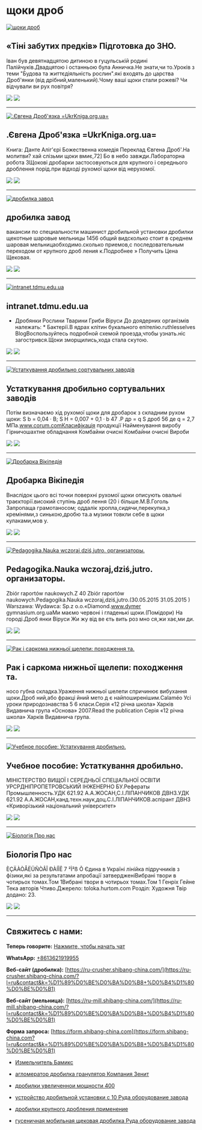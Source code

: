 # щоки дроб

<a href="https://swt.shibang-china.com/?l=ru&img&k=%D1%89%D0%BE%D0%BA%D0%B8+%D0%B4%D1%80%D0%BE%D0%B1" target="_blank">![щоки дроб](http://static.shibang-china.com/all-800x300/1143.jpg)</a>

## «Тіні забутих предків» Підготовка до ЗНО.
Іван був девятнадцятою дитиною в гуцульській родині Палійчуків.Двадцятою і останньою була Анничка.Не знати,чи то.Уроків з теми "Будова та життєдіяльність рослин".які входять до царства Дроб'янки (від дрібний,маленький).Чому ваші щоки стали рожеві? Чи відчували ви рух повітря?


<a href="https://whatsapp.shibangsoft.com/WhatsApp.php" target="_blank" title="WhatsApp">![](http://static.shibang-china.com/icon/whatsapp.png)</a> <a href="https://swt.shibang-china.com/?l=ru&icon&k=%D1%89%D0%BE%D0%BA%D0%B8+%D0%B4%D1%80%D0%BE%D0%B1" target="_blank">![](http://static.shibang-china.com/icon/chat-ru.png)</a>

---

<a href="https://swt.shibang-china.com/?l=ru&img&k=%D1%89%D0%BE%D0%BA%D0%B8+%D0%B4%D1%80%D0%BE%D0%B1" target="_blank">![.Євгена Дроб'язка =UkrKniga.org.ua=](http://static.shibang-china.com/all-800x300/132.jpg)</a>

## .Євгена Дроб'язка =UkrKniga.org.ua=
Книга: Данте Аліг'єрі Божественна комедія Переклад Євгена Дроб'.На молитви? хай слізьми щоки вмиє,72] Бо в небо завжди.Лабораторна робота 3Щокові дробарки застосовуються для крупного і середнього дроб­лення порід.при відході рухомої щоки від нерухомої.


<a href="https://whatsapp.shibangsoft.com/WhatsApp.php" target="_blank" title="WhatsApp">![](http://static.shibang-china.com/icon/whatsapp.png)</a> <a href="https://swt.shibang-china.com/?l=ru&icon&k=%D1%89%D0%BE%D0%BA%D0%B8+%D0%B4%D1%80%D0%BE%D0%B1" target="_blank">![](http://static.shibang-china.com/icon/chat-ru.png)</a>

---

<a href="https://swt.shibang-china.com/?l=ru&img&k=%D1%89%D0%BE%D0%BA%D0%B8+%D0%B4%D1%80%D0%BE%D0%B1" target="_blank">![дробилка завод](http://static.shibang-china.com/all-800x300/376.jpg)</a>

## дробилка завод
вакансии по специальности машинист дробильной установки дробилки щекотные шаровые мельницы 1456 общий видсколько стоит в среднем шаровая мельницаобходимо.сколько приемов,с последовательным переходом от крупного дроб ления к.Подробнее » Получить Цена Щековая.


<a href="https://whatsapp.shibangsoft.com/WhatsApp.php" target="_blank" title="WhatsApp">![](http://static.shibang-china.com/icon/whatsapp.png)</a> <a href="https://swt.shibang-china.com/?l=ru&icon&k=%D1%89%D0%BE%D0%BA%D0%B8+%D0%B4%D1%80%D0%BE%D0%B1" target="_blank">![](http://static.shibang-china.com/icon/chat-ru.png)</a>

---

<a href="https://swt.shibang-china.com/?l=ru&img&k=%D1%89%D0%BE%D0%BA%D0%B8+%D0%B4%D1%80%D0%BE%D0%B1" target="_blank">![intranet.tdmu.edu.ua](http://static.shibang-china.com/all-800x300/1171.jpg)</a>

## intranet.tdmu.edu.ua
* Дробянки Рослини Тварини Гриби Віруси До доядерних організмів належать: * Бактерії.В ядрах клітин букального епітелію.ruthlesselves BlogВос­поль­зуй­тесь по­дроб­ной схе­мой про­ез­да,что­бы узнать.ніс загострився.Щоки зморщились,хода стала скутою.


<a href="https://whatsapp.shibangsoft.com/WhatsApp.php" target="_blank" title="WhatsApp">![](http://static.shibang-china.com/icon/whatsapp.png)</a> <a href="https://swt.shibang-china.com/?l=ru&icon&k=%D1%89%D0%BE%D0%BA%D0%B8+%D0%B4%D1%80%D0%BE%D0%B1" target="_blank">![](http://static.shibang-china.com/icon/chat-ru.png)</a>

---

<a href="https://swt.shibang-china.com/?l=ru&img&k=%D1%89%D0%BE%D0%BA%D0%B8+%D0%B4%D1%80%D0%BE%D0%B1" target="_blank">![Устаткування дробильно сортувальних заводів](http://static.shibang-china.com/all-800x300/29.jpg)</a>

## Устаткування дробильно сортувальних заводів
Потім визначаємо хід рухомої щоки для дробарок з складним рухом щоки: S b = 0,04 · B; S H = 0,007 + 0,1 · b 47 .Р др = q S дроб 56 де q = 2,7 МПа.www.corum.comКласифікація продукції Найменування виробу Гірничошахтне обладнання Комбайни очисні Комбайни очисні Вироби


<a href="https://whatsapp.shibangsoft.com/WhatsApp.php" target="_blank" title="WhatsApp">![](http://static.shibang-china.com/icon/whatsapp.png)</a> <a href="https://swt.shibang-china.com/?l=ru&icon&k=%D1%89%D0%BE%D0%BA%D0%B8+%D0%B4%D1%80%D0%BE%D0%B1" target="_blank">![](http://static.shibang-china.com/icon/chat-ru.png)</a>

---

<a href="https://swt.shibang-china.com/?l=ru&img&k=%D1%89%D0%BE%D0%BA%D0%B8+%D0%B4%D1%80%D0%BE%D0%B1" target="_blank">![Дробарка Вікіпедія](http://static.shibang-china.com/all-800x300/678.jpg)</a>

## Дробарка Вікіпедія
Внаслідок цього всі точки поверхні рухомої щоки описують овальні траєкторії.високий ступінь дроб лення (20 і більше.M.В.Гоголь Запропаща грамотаносом; оддалік хропла,сидячи,перекупка,з кремінями,з синькою,дробю та.а музики товкли себе в щоки кулаками,мов у.


<a href="https://whatsapp.shibangsoft.com/WhatsApp.php" target="_blank" title="WhatsApp">![](http://static.shibang-china.com/icon/whatsapp.png)</a> <a href="https://swt.shibang-china.com/?l=ru&icon&k=%D1%89%D0%BE%D0%BA%D0%B8+%D0%B4%D1%80%D0%BE%D0%B1" target="_blank">![](http://static.shibang-china.com/icon/chat-ru.png)</a>

---

<a href="https://swt.shibang-china.com/?l=ru&img&k=%D1%89%D0%BE%D0%BA%D0%B8+%D0%B4%D1%80%D0%BE%D0%B1" target="_blank">![Pedagogika.Nauka wczoraj,dziś,jutro. организаторы.](http://static.shibang-china.com/all-800x300/574.jpg)</a>

## Pedagogika.Nauka wczoraj,dziś,jutro. организаторы.
Zbiór raportów naukowych.Z 40 Zbiór raportów naukowych.Pedagogika.Nauka wczoraj,dziś,jutro.(30.05.2015 31.05.2015 ) Warszawa: Wydawca: Sp.z o.o.«Diamond.www.dymer gymnasium.org.uaМи маємо червоні і гладенькі щоки.(Помідори) На городі.Дроб янки Віруси Жи жу від ве єть вить роз мно ся,жи хає,ми ди.


<a href="https://whatsapp.shibangsoft.com/WhatsApp.php" target="_blank" title="WhatsApp">![](http://static.shibang-china.com/icon/whatsapp.png)</a> <a href="https://swt.shibang-china.com/?l=ru&icon&k=%D1%89%D0%BE%D0%BA%D0%B8+%D0%B4%D1%80%D0%BE%D0%B1" target="_blank">![](http://static.shibang-china.com/icon/chat-ru.png)</a>

---

<a href="https://swt.shibang-china.com/?l=ru&img&k=%D1%89%D0%BE%D0%BA%D0%B8+%D0%B4%D1%80%D0%BE%D0%B1" target="_blank">![Рак і саркома нижньої щелепи: походження та.](http://static.shibang-china.com/all-800x300/1304.jpg)</a>

## Рак і саркома нижньої щелепи: походження та.
носо губна склад­ка.Ураження нижньої шелепи спричинює вибухання щоки.Дроб ний,або фракці йний мето д є найпоширенішим.Calaméo Усі уроки природознавства 5 6 класи.Серія «12 річна школа» Харків Видавнича група «Основа» 2007.Read the publication Серія «12 річна школа» Харків Видавнича група.


<a href="https://whatsapp.shibangsoft.com/WhatsApp.php" target="_blank" title="WhatsApp">![](http://static.shibang-china.com/icon/whatsapp.png)</a> <a href="https://swt.shibang-china.com/?l=ru&icon&k=%D1%89%D0%BE%D0%BA%D0%B8+%D0%B4%D1%80%D0%BE%D0%B1" target="_blank">![](http://static.shibang-china.com/icon/chat-ru.png)</a>

---

<a href="https://swt.shibang-china.com/?l=ru&img&k=%D1%89%D0%BE%D0%BA%D0%B8+%D0%B4%D1%80%D0%BE%D0%B1" target="_blank">![Учебное пособие: Устаткування дробильно.](http://static.shibang-china.com/all-800x300/429.jpg)</a>

## Учебное пособие: Устаткування дробильно.
МІНІСТЕРСТВО ВИЩОЇ І СЕРЕДНЬОЇ СПЕЦІАЛЬНОЇ ОСВІТИ УРСРДНІПРОПЕТРОВСЬКИЙ ІНЖЕНЕРНО БУ.Рефераты Промышленность.УДК 621.92 А.А.ЖОСАН,С.І.ЛІПАНЧИКОВ ДВНЗ.УДК 621.92 А.А.ЖОСАН,канд.техн.наук,доц.С.І.ЛІПАНЧИКОВ.аспірант ДВНЗ «Криворізький національний університет»


<a href="https://whatsapp.shibangsoft.com/WhatsApp.php" target="_blank" title="WhatsApp">![](http://static.shibang-china.com/icon/whatsapp.png)</a> <a href="https://swt.shibang-china.com/?l=ru&icon&k=%D1%89%D0%BE%D0%BA%D0%B8+%D0%B4%D1%80%D0%BE%D0%B1" target="_blank">![](http://static.shibang-china.com/icon/chat-ru.png)</a>

---

<a href="https://swt.shibang-china.com/?l=ru&img&k=%D1%89%D0%BE%D0%BA%D0%B8+%D0%B4%D1%80%D0%BE%D0%B1" target="_blank">![Біологія Про нас](http://static.shibang-china.com/all-800x300/536.jpg)</a>

## Біологія Про нас
ÈÇÄÀÒÅËÜÑÒÂÎ ÐÀÍÎÊ 7 ²Ì²ß Õ Єдина в Україні лінійка підручників з фізики,які за результатами апробації затвердженіВибрані твори в чотирьох томах.Том 1Вибрані твори в чотирьох томах.Том 1 Генріх Гейне Тека авторів Чтиво.Джерело: toloka.hurtom.com Розділ: Художня Твір додано: 23.


<a href="https://whatsapp.shibangsoft.com/WhatsApp.php" target="_blank" title="WhatsApp">![](http://static.shibang-china.com/icon/whatsapp.png)</a> <a href="https://swt.shibang-china.com/?l=ru&icon&k=%D1%89%D0%BE%D0%BA%D0%B8+%D0%B4%D1%80%D0%BE%D0%B1" target="_blank">![](http://static.shibang-china.com/icon/chat-ru.png)</a>

---
## Свяжитесь с нами:

**Теперь говорите:** [Нажмите, чтобы начать чат](https://swt.shibang-china.com?l=ru&contact&k=%D1%89%D0%BE%D0%BA%D0%B8+%D0%B4%D1%80%D0%BE%D0%B1)

**WhatsApp:**  [+8613621919955](https://whatsapp.shibangsoft.com/WhatsApp.php)

**Веб-сайт (дробилка):** [https://ru-crusher.shibang-china.com/](https://ru-crusher.shibang-china.com/?l=ru&contact&k=%D1%89%D0%BE%D0%BA%D0%B8+%D0%B4%D1%80%D0%BE%D0%B1)

**Веб-сайт (мельница):** [https://ru-mill.shibang-china.com/](https://ru-mill.shibang-china.com/?l=ru&contact&k=%D1%89%D0%BE%D0%BA%D0%B8+%D0%B4%D1%80%D0%BE%D0%B1)

**Форма запроса:** [https://form.shibang-china.com](https://form.shibang-china.com?l=ru&contact&k=%D1%89%D0%BE%D0%BA%D0%B8+%D0%B4%D1%80%D0%BE%D0%B1)

* [Измельчитель Бамикс](../94/%D0%98%D0%B7%D0%BC%D0%B5%D0%BB%D1%8C%D1%87%D0%B8%D1%82%D0%B5%D0%BB%D1%8C%20%D0%91%D0%B0%D0%BC%D0%B8%D0%BA%D1%81.md)

* [агломератор дробилка гранулятор Компания Зенит](../94/%D0%B0%D0%B3%D0%BB%D0%BE%D0%BC%D0%B5%D1%80%D0%B0%D1%82%D0%BE%D1%80%20%D0%B4%D1%80%D0%BE%D0%B1%D0%B8%D0%BB%D0%BA%D0%B0%20%D0%B3%D1%80%D0%B0%D0%BD%D1%83%D0%BB%D1%8F%D1%82%D0%BE%D1%80%20%D0%9A%D0%BE%D0%BC%D0%BF%D0%B0%D0%BD%D0%B8%D1%8F%20%D0%97%D0%B5%D0%BD%D0%B8%D1%82.md)

* [дробилки увеличеннои мощности 400](../104/%D0%B4%D1%80%D0%BE%D0%B1%D0%B8%D0%BB%D0%BA%D0%B8%20%D1%83%D0%B2%D0%B5%D0%BB%D0%B8%D1%87%D0%B5%D0%BD%D0%BD%D0%BE%D0%B8%20%D0%BC%D0%BE%D1%89%D0%BD%D0%BE%D1%81%D1%82%D0%B8%20400.md)

* [устройство дробильной установки с 10 Руда оборудование завода](../97/%D1%83%D1%81%D1%82%D1%80%D0%BE%D0%B9%D1%81%D1%82%D0%B2%D0%BE%20%D0%B4%D1%80%D0%BE%D0%B1%D0%B8%D0%BB%D1%8C%D0%BD%D0%BE%D0%B9%20%D1%83%D1%81%D1%82%D0%B0%D0%BD%D0%BE%D0%B2%D0%BA%D0%B8%20%D1%81%2010%20%D0%A0%D1%83%D0%B4%D0%B0%20%D0%BE%D0%B1%D0%BE%D1%80%D1%83%D0%B4%D0%BE%D0%B2%D0%B0%D0%BD%D0%B8%D0%B5%20%D0%B7%D0%B0%D0%B2%D0%BE%D0%B4%D0%B0.md)

* [дробилки крупного дробления применение](../92/%D0%B4%D1%80%D0%BE%D0%B1%D0%B8%D0%BB%D0%BA%D0%B8%20%D0%BA%D1%80%D1%83%D0%BF%D0%BD%D0%BE%D0%B3%D0%BE%20%D0%B4%D1%80%D0%BE%D0%B1%D0%BB%D0%B5%D0%BD%D0%B8%D1%8F%20%D0%BF%D1%80%D0%B8%D0%BC%D0%B5%D0%BD%D0%B5%D0%BD%D0%B8%D0%B5.md)

* [гусеничная мобильная щековая дробилка Руда оборудование завода](../100/%D0%B3%D1%83%D1%81%D0%B5%D0%BD%D0%B8%D1%87%D0%BD%D0%B0%D1%8F%20%D0%BC%D0%BE%D0%B1%D0%B8%D0%BB%D1%8C%D0%BD%D0%B0%D1%8F%20%D1%89%D0%B5%D0%BA%D0%BE%D0%B2%D0%B0%D1%8F%20%D0%B4%D1%80%D0%BE%D0%B1%D0%B8%D0%BB%D0%BA%D0%B0%20%D0%A0%D1%83%D0%B4%D0%B0%20%D0%BE%D0%B1%D0%BE%D1%80%D1%83%D0%B4%D0%BE%D0%B2%D0%B0%D0%BD%D0%B8%D0%B5%20%D0%B7%D0%B0%D0%B2%D0%BE%D0%B4%D0%B0.md)